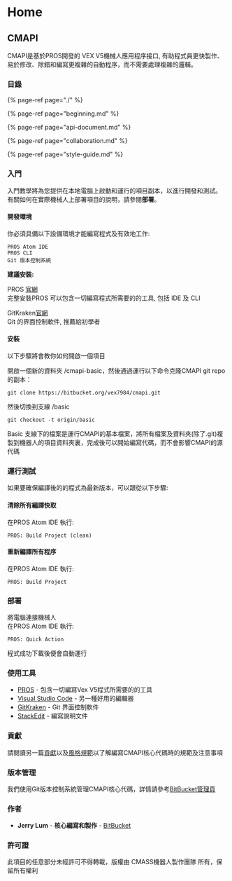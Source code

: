 # Home

## CMAPI

CMAPI是基於PROS開發的 VEX V5機械人應用程序接口, 有助程式員更快製作、易於修改、除錯和編寫更複雜的自動程序，而不需要處理複雜的邏輯。

### 目錄

{% page-ref page="./" %}

{% page-ref page="beginning.md" %}

{% page-ref page="api-document.md" %}

{% page-ref page="collaboration.md" %}

{% page-ref page="style-guide.md" %}

### 入門

入門教學將為您提供在本地電腦上啟動和運行的項目副本，以進行開發和測試。 有關如何在實際機械人上部署項目的說明，請參閱**部署**。

#### 開發環境

你必須具備以下設備環境才能編寫程式及有效地工作:

```text
PROS Atom IDE
PROS CLI
Git 版本控制系統
```

**建議安裝:**

PROS [官網](https://pros.cs.purdue.edu/)  
完整安裝PROS 可以包含一切編寫程式所需要的的工具, 包括 IDE 及 CLI

GitKraken[官網](https://www.gitkraken.com/)  
Git 的界面控制軟件, 推薦給初學者

#### 安裝

以下步驟將會教你如何開啟一個項目

開啟一個新的資料夾 /cmapi-basic，然後通過運行以下命令克隆CMAPI git repo的副本：

```text
git clone https://bitbucket.org/vex7984/cmapi.git
```

然後切換到支線 /basic

```text
git checkout -t origin/basic
```

Basic 支線下的檔案是運行CMAPI的基本檔案，將所有檔案及資料夾\(除了.git\)複製到機器人的項目資料夾裏，完成後可以開始編寫代碼，而不會影響CMAPI的源代碼

### 運行測試

如果要確保編譯後的的程式為最新版本，可以跟從以下步驟:

#### 清除所有編譯快取

在PROS Atom IDE 執行:

```text
PROS: Build Project (clean)
```

#### **重新編譯所有程序**

在PROS Atom IDE 執行:

```text
PROS: Build Project
```

### 部署

將電腦連接機械人  
在PROS Atom IDE 執行:

```text
PROS: Quick Action
```

程式成功下載後便會自動運行

### 使用工具

* [PROS](https://pros.cs.purdue.edu/) - 包含一切編寫Vex V5程式所需要的的工具
* [Visual Studio Code](https://code.visualstudio.com/) - 另一種好用的編輯器
* [GitKraken](https://www.gitkraken.com/) - Git 界面控制軟件
* [StackEdit](https://stackedit.io) - 編寫說明文件

### 貢獻

請閱讀另一篇[貢獻](Collaboration.html)以及[風格規範](Style_Guide.html)以了解編寫CMAPI核心代碼時的規範及注意事項

### 版本管理

我們使用Git版本控制系統管理CMAPI核心代碼，詳情請參考[BitBucket管理頁](https://bitbucket.org/vex7984/cmapi/)

### 作者

* **Jerry Lum** - **核心編寫和製作** - [BitBucket](https://bitbucket.org/jerrylum/)

### 許可證

此項目的任意部分未經許可不得轉載，版權由 CMASS機器人製作團隊 所有，保留所有權利


